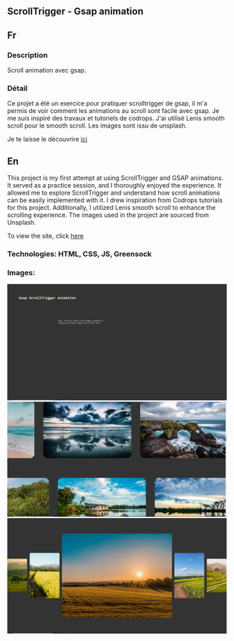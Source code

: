 ## ScrollTrigger - Gsap animation

## Fr

### Description

Scroll animation avec gsap.

### Détail

Ce projet a été un exercice pour pratiquer scrolltrigger de gsap, il m'a permis de voir comment les animations au scroll sont facile avec gsap.
Je me suis inspiré des travaux et tutoriels de codrops.
J'ai utilisé Lenis smooth scroll pour le smooth scroll.
Les images sont issu de unsplash.

Je te laisse le découvrire [ici](https://seblau02.github.io/scrolltrigger/)

## En

This project is my first attempt at using ScrollTrigger and GSAP animations. It served as a practice session, and I thoroughly enjoyed the experience. It allowed me to explore ScrollTrigger and understand how scroll animations can be easily implemented with it. I drew inspiration from Codrops tutorials for this project. Additionally, I utilized Lenis smooth scroll to enhance the scrolling experience. The images used in the project are sourced from Unsplash.

To view the site, click [here](https://seblau02.github.io/scrolltrigger/)

### Technologies: HTML, CSS, JS, Greensock

### Images:

<img src="assets/scrolltrigger1-3.png" alt="accueil" width="800">
<img src="assets/scrolltrigger2-3.png" alt="first" width="800">
<img src="assets/scrolltrigger3-3.png" alt="second" width="800">
